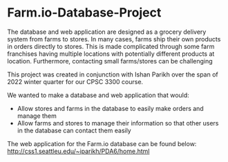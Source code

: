 # Farm.io-Database-Project

The database and web application are designed as a grocery delivery system from farms to stores. In many cases, farms ship their own products in orders directly to stores. This is made complicated through some farm franchises having multiple locations with potentially different products at location. Furthermore, contacting small farms/stores can be challenging

This project was created in conjunction with Ishan Parikh over the span of 2022 winter quarter for our CPSC 3300 course.

We wanted to make a database and web application that would:
 - Allow stores and farms in the database to easily make orders and manage them
 - Allow farms and stores to manage their information so that other users in the database can contact them easily

The web application for the Farm.io database can be found below:
http://css1.seattleu.edu/~iparikh/PDA6/home.html

